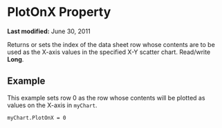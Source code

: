 
# PlotOnX Property

 **Last modified:** June 30, 2011

Returns or sets the index of the data sheet row whose contents are to be used as the X-axis values in the specified X-Y scatter chart. Read/write  **Long**.

## Example

This example sets row 0 as the row whose contents will be plotted as values on the X-axis in  `myChart`.


```
myChart.PlotOnX = 0 

```

